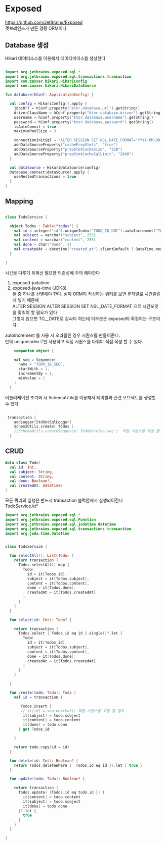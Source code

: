 # Exposed

https://github.com/JetBrains/Exposed  
젯브레인즈가 만든 경량 ORM이다


## Database 생성

Hikari 데이터소스를 이용해서 데이티베이스를 생성한다  

```kt

import org.jetbrains.exposed.sql.*
import org.jetbrains.exposed.sql.transactions.transaction
import com.zaxxer.hikari.HikariConfig
import com.zaxxer.hikari.HikariDataSource

fun database(hConf: ApplicationConfig) {

  val config = HikariConfig().apply {
    jdbcUrl = hConf.property("ktor.database.url").getString()
    driverClassName = hConf.property("ktor.database.driver").getString()
    username = hConf.property("ktor.database.username").getString()
    password = hConf.property("ktor.database.password").getString()
    isAutoCommit = true
    maximumPoolSize = 3

    connectionInitSql = "ALTER SESSION SET NSL_DATE_FORMAT='YYYY-MM-DD'"
    addDataSourceProperty("cachePrepStmts", "true")
    addDataSourceProperty("prepStmtCacheSize", "250")
    addDataSourceProperty("prepStmtCacheSqlLimit", "2048")
  }

  val dataSource = HikariDataSource(config)
  Database.connect(dataSource).apply {
    useNestedTransactions = true
  }
}


```
## Mapping

```kt 

class TodoService {

  object Todos : Table("todos") {
    val id = integer("id").uniqueIndex("TODO_ID_UNI").autoIncrement("TODO_ID_SEQ")
    val subject = varchar("subject", 255)
    val content = varchar("content", 255)
    val done = char("done", 1)
    val createdAt = datetime("created_at").clientDefault { DateTime.now() }
  }

}

```

시간을 다루기 위해선 필요한 의존성에 주의 해야한다  
1. exposed-jodatime
1. exposed-java-time (JDK8)  
둘 중 하나를 선별해야 한다.
실제 ORM이 작성하는 쿼리를 보면 문자열로 시간컬럼에 넣기 때문에  
ALTER SESSION ALTER SESSION SET NSL_DATE_FORMAT 으로 시간포맷을 맞춰야 할 필요가 있다  
그렇치 않으면 TO__DATE로 감싸야 하는데 이부분은 exposed의 확장하는 구조이다.  


autoIncrement 를 사용 시 오라클인 경우 시퀀스를 만들어준다.  
만약 uniqueIndex로만 사용하고 직접 시퀀스를 다뤄야 직접 작성 할 수 있다.  

```kt 
    companion object {

    val seq = Sequence(
      name = "TODO_ID_SEQ",
      startWith = 1,
      incrementBy = 1,
      minValue = 1
    )
  }

```


어플리케이션 초기화 시 SchemaUtils를 이용해서 테이블과 관련 오브젝트를 생성할 수 있다  

```kt 

 transaction {
    addLogger(StdOutSqlLogger)
    SchemaUtils.create( Todos )
    //SchemaUtils.createSequence( TodoService.seq )  직접 시퀀스를 작성 할 경우
  }

```

## CRUD

```kt 
data class Todo(
  val id: Int,
  val subject: String,
  val content: String,
  val done: Boolean?,
  val createdAt: DateTime?
)
```

모든 쿼리의 실행은 반드시 transaction 블럭안에서 실행되어진다  
TodoService.kt*

```kt 
import org.jetbrains.exposed.sql.*
import org.jetbrains.exposed.sql.Function
import org.jetbrains.exposed.sql.jodatime.datetime
import org.jetbrains.exposed.sql.transactions.transaction
import org.joda.time.DateTime


class TodoService {

  fun selectAll(): List<Todo> {
    return transaction {
      Todos.selectAll().map {
        Todo(
          id = it[Todos.id],
          subject = it[Todos.subject],
          content = it[Todos.content],
          done = it[Todos.done],
          createdAt = it[Todos.createdAt]
        )
      }
    }
  }

  fun select(id: Int): Todo? {

    return transaction {
      Todos.select { Todos.id eq id }.single()?.let {
        Todo(
          id = it[Todos.id],
          subject = it[Todos.subject],
          content = it[Todos.content],
          done = it[Todos.done],
          createdAt = it[Todos.createdAt]
        )
      }
    }

  }

  fun create(todo: Todo): Todo {
    val id = transaction {

       Todos.insert {
       // it[id] = seq.nextVal() 직접 시퀀스를 호출 할 경우
        it[subject] = todo.subject
        it[content] = todo.content
        it[done] = todo.done
      } get Todos.id

    }

    return todo.copy(id = id)
  }

  fun delete(id: Int): Boolean? {
    return Todos.deleteWhere {  Todos.id eq id }?.let { true }
  }

  fun update(todo: Todo): Boolean? {

    return transaction {
      Todos.update( {Todos.id eq todo.id }) {
        it[content] = todo.content
        it[subject] = todo.subject
        it[done] = todo.done
      }?.let {
        true
      }
    }
  }

}

```

